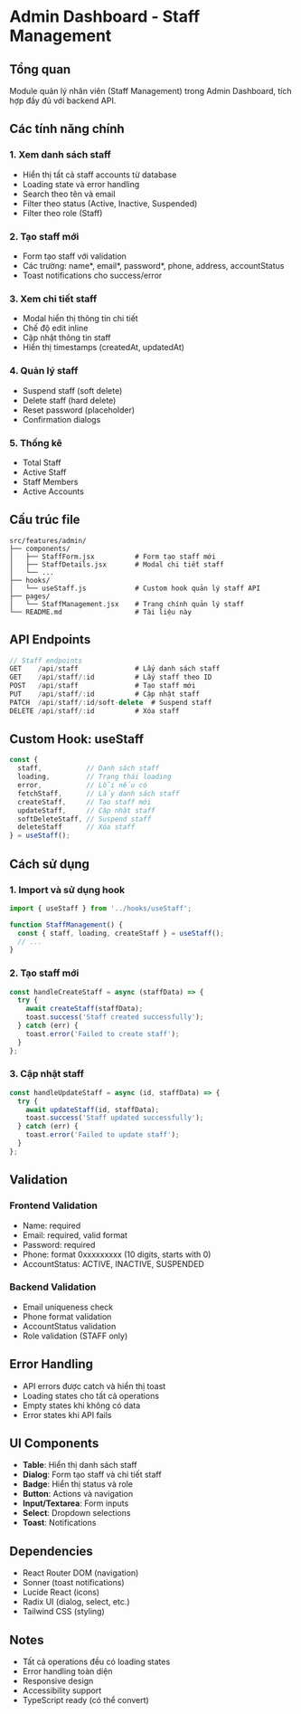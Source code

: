 # Admin Dashboard - Staff Management

## Tổng quan
Module quản lý nhân viên (Staff Management) trong Admin Dashboard, tích hợp đầy đủ với backend API.

## Các tính năng chính

### 1. **Xem danh sách staff**
- Hiển thị tất cả staff accounts từ database
- Loading state và error handling
- Search theo tên và email
- Filter theo status (Active, Inactive, Suspended)
- Filter theo role (Staff)

### 2. **Tạo staff mới**
- Form tạo staff với validation
- Các trường: name*, email*, password*, phone, address, accountStatus
- Toast notifications cho success/error

### 3. **Xem chi tiết staff**
- Modal hiển thị thông tin chi tiết
- Chế độ edit inline
- Cập nhật thông tin staff
- Hiển thị timestamps (createdAt, updatedAt)

### 4. **Quản lý staff**
- Suspend staff (soft delete)
- Delete staff (hard delete)
- Reset password (placeholder)
- Confirmation dialogs

### 5. **Thống kê**
- Total Staff
- Active Staff
- Staff Members
- Active Accounts

## Cấu trúc file

```
src/features/admin/
├── components/
│   ├── StaffForm.jsx          # Form tạo staff mới
│   ├── StaffDetails.jsx       # Modal chi tiết staff
│   └── ...
├── hooks/
│   └── useStaff.js            # Custom hook quản lý staff API
├── pages/
│   └── StaffManagement.jsx    # Trang chính quản lý staff
└── README.md                  # Tài liệu này
```

## API Endpoints

```javascript
// Staff endpoints
GET    /api/staff              # Lấy danh sách staff
GET    /api/staff/:id          # Lấy staff theo ID
POST   /api/staff              # Tạo staff mới
PUT    /api/staff/:id          # Cập nhật staff
PATCH  /api/staff/:id/soft-delete  # Suspend staff
DELETE /api/staff/:id          # Xóa staff
```

## Custom Hook: useStaff

```javascript
const {
  staff,           // Danh sách staff
  loading,         // Trạng thái loading
  error,           // Lỗi nếu có
  fetchStaff,      // Lấy danh sách staff
  createStaff,     // Tạo staff mới
  updateStaff,     // Cập nhật staff
  softDeleteStaff, // Suspend staff
  deleteStaff      // Xóa staff
} = useStaff();
```

## Cách sử dụng

### 1. Import và sử dụng hook
```javascript
import { useStaff } from '../hooks/useStaff';

function StaffManagement() {
  const { staff, loading, createStaff } = useStaff();
  // ...
}
```

### 2. Tạo staff mới
```javascript
const handleCreateStaff = async (staffData) => {
  try {
    await createStaff(staffData);
    toast.success('Staff created successfully');
  } catch (err) {
    toast.error('Failed to create staff');
  }
};
```

### 3. Cập nhật staff
```javascript
const handleUpdateStaff = async (id, staffData) => {
  try {
    await updateStaff(id, staffData);
    toast.success('Staff updated successfully');
  } catch (err) {
    toast.error('Failed to update staff');
  }
};
```

## Validation

### Frontend Validation
- Name: required
- Email: required, valid format
- Password: required
- Phone: format 0xxxxxxxxx (10 digits, starts with 0)
- AccountStatus: ACTIVE, INACTIVE, SUSPENDED

### Backend Validation
- Email uniqueness check
- Phone format validation
- AccountStatus validation
- Role validation (STAFF only)

## Error Handling

- API errors được catch và hiển thị toast
- Loading states cho tất cả operations
- Empty states khi không có data
- Error states khi API fails

## UI Components

- **Table**: Hiển thị danh sách staff
- **Dialog**: Form tạo staff và chi tiết staff
- **Badge**: Hiển thị status và role
- **Button**: Actions và navigation
- **Input/Textarea**: Form inputs
- **Select**: Dropdown selections
- **Toast**: Notifications

## Dependencies

- React Router DOM (navigation)
- Sonner (toast notifications)
- Lucide React (icons)
- Radix UI (dialog, select, etc.)
- Tailwind CSS (styling)

## Notes

- Tất cả operations đều có loading states
- Error handling toàn diện
- Responsive design
- Accessibility support
- TypeScript ready (có thể convert)
